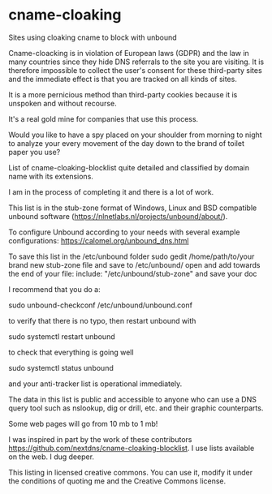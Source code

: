 # cname-cloaking
Sites using cloaking cname to block with unbound

Cname-cloacking is in violation of European laws (GDPR) and the law in many countries since they hide DNS referrals to the site you are visiting. It is therefore impossible to collect the user's consent for these third-party sites and the immediate effect is that you are tracked on all kinds of sites.

It is a more pernicious method than third-party cookies because it is unspoken and without recourse.
  
 It's a real gold mine for companies that use this process.
 
 Would you like to have a spy placed on your shoulder from morning to night to analyze your every movement of the day down to the brand of toilet paper you use?

 List of cname-cloaking-blocklist quite detailed and classified by domain name with its extensions.

I am in the process of completing it and there is a lot of work.

 This list is in the stub-zone format of Windows, Linux and BSD compatible unbound software (https://nlnetlabs.nl/projects/unbound/about/).
 
 To configure Unbound according to your needs with several example configurations: https://calomel.org/unbound_dns.html
 
 To save this list in the /etc/unbound folder
sudo gedit /home/path/to/your brand new stub-zone file and save to /etc/unbound/
open and add towards the end of your file:
include: "/etc/unbound/stub-zone" and save your doc

 I recommend that you do a:

sudo unbound-checkconf /etc/unbound/unbound.conf

 to verify that there is no typo, then restart unbound with

 sudo systemctl restart unbound

 to check that everything is going well

 sudo systemctl status unbound

 and your anti-tracker list is operational immediately.

 The data in this list is public and accessible to anyone who can use a DNS query tool such as nslookup, dig or drill, etc. and their graphic counterparts.

 Some web pages will go from 10 mb to 1 mb!

I was inspired in part by the work of these contributors https://github.com/nextdns/cname-cloaking-blocklist.
I use lists available on the web.
I dug deeper.
 
 This listing in licensed creative commons. You can use it, modify it under the conditions of quoting me and the Creative Commons license.
